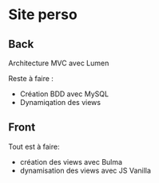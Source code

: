 # Site perso 


## Back

Architecture MVC avec Lumen

Reste à faire : 

* Création BDD avec MySQL 
* Dynamiqation des views

## Front

Tout est à faire: 
 * création des views avec Bulma 
 * dynamisation des views avec JS Vanilla  
